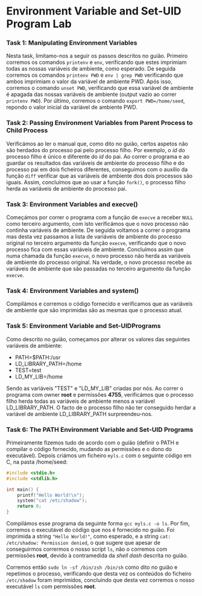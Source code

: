 # Environment Variable and Set-UID Program Lab

### Task 1: Manipulating Environment Variables

Nesta task, limitamo-nos a seguir os passos descritos no guião.
Primeiro corremos os comandos `printenv` e `env`, verificando que estes imprimiam todas as nossas variáveis de ambiente, como esperado.
De seguida corremos os comandos `printenv PWD` e `env | grep PWD` verificando que ambos imprimiam o valor da variável de ambiente PWD.
Após isso, corremos o comando `unset PWD`, verificando que essa variável de ambiente é apagada das nossas variáveis de ambiente (output vazio ao correr `printenv PWD`). Por último, corremos o comando `export PWD=/home/seed`, repondo o valor inicial da variável de ambiente PWD. 

### Task 2: Passing Environment Variables from Parent Process to Child Process

Verificámos ao ler o manual que, como dito no guião, certos aspetos não são herdados do processo pai pelo processo filho. Por exemplo, o _id_ do processo filho é único e diferente do _id_ do pai.
Ao correr o programa e ao guardar os resultados das variáveis de ambiente do processo filho e do processo pai em dois ficheiros diferentes, conseguimos com o auxilio da função `diff` verificar que as variáveis de ambiente dos dois processos são iguais. Assim, concluímos que ao usar a função `fork()`, o processo filho herda as variáveis de ambiente do processo pai.

### Task 3: Environment Variables and execve()

Começámos por correr o programa com a função de `execve` a receber `NULL` como terceiro argumento, com isto verificámos que o novo processo não continha variáveis de ambiente.
De seguida voltamos a correr o programa mas desta vez passamos a lista de variáveis de ambiente do processo original no terceiro argumento da função `execve`, verificando que o novo processo fica com essas variáveis de ambiente.
Concluímos assim que numa chamada da função `execve`, o novo processo não herda as variáveis de ambiente do processo original. Na verdade, o novo processo recebe as variáveis de ambiente que são passadas no terceiro argumento da função `execve`.

### Task 4: Environment Variables and system()

Compilámos e corremos o código fornecido e verificamos que as variáveis de ambiente que são imprimidas são as mesmas que o processo atual.

### Task 5: Environment Variable and Set-UIDPrograms

Como descrito no guião, começamos por alterar os valores das seguintes variáveis de ambiente:

 <ul>
 <li>PATH=$PATH:/usr</li>
 <li>LD_LIBRARY_PATH=/home</li>
 <li>TEST=test</li>
 <li>LD_MY_LIB=/home</li>
 </ul>

Sendo as variáveis "TEST" e "LD_MY_LIB" criadas por nós. 
Ao correr o programa com owner **root** e permissões **4755**, verificámos que o processo filho herda todas as variáveis de ambiente menos a variável LD_LIBRARY_PATH. O facto de o processo filho não ter conseguido herdar a variável de ambiente LD_LIBRARY_PATH surpreendeu-nos.

### Task 6: The PATH Environment Variable and Set-UID Programs

Primeiramente fizemos tudo de acordo com o guião (definir o PATH e compilar o código fornecido, mudando as permissões e o dono do executável). Depois criámos um ficheiro `myls.c` com o seguinte código em C, na pasta /home/seed:

```c
#include <stdio.h>
#include <stdlib.h>

int main() {
	printf("Hello World!\n");
	system("cat /etc/shadow");
	return 0;
}
```

Compilámos esse programa da seguinte forma `gcc myls.c -o ls`. Por fim, corremos o executável do código que nos é fornecido no guião. Foi imprimida a string `"Hello World!"`, como esperado, e a string `cat: /etc/shadow: Permission denied`, o que sugere que apesar de conseguirmos corrermos o nosso script `ls`, não o corremos com permissões **root**, devido à contramedida da *shell* *dash* descrita no guião. 

Corremos então `sudo ln -sf /bin/zsh /bin/sh` como dito no guião e repetimos o processo, verificando que desta vez os conteúdos do ficheiro `/etc/shadow` foram imprimidos, concluindo que desta vez corremos o nosso executável `ls` com permissões **root**.
